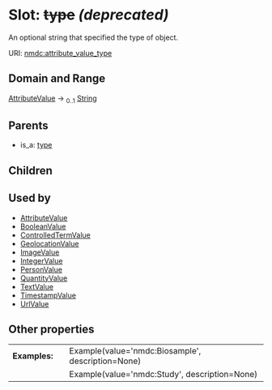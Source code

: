 
# Slot: ~~type~~ _(deprecated)_


An optional string that specified the type of object.

URI: [nmdc:attribute_value_type](https://microbiomedata/meta/attribute_value_type)


## Domain and Range

[AttributeValue](AttributeValue.md) &#8594;  <sub>0..1</sub> [String](types/String.md)

## Parents

 *  is_a: [type](type.md)

## Children


## Used by

 * [AttributeValue](AttributeValue.md)
 * [BooleanValue](BooleanValue.md)
 * [ControlledTermValue](ControlledTermValue.md)
 * [GeolocationValue](GeolocationValue.md)
 * [ImageValue](ImageValue.md)
 * [IntegerValue](IntegerValue.md)
 * [PersonValue](PersonValue.md)
 * [QuantityValue](QuantityValue.md)
 * [TextValue](TextValue.md)
 * [TimestampValue](TimestampValue.md)
 * [UrlValue](UrlValue.md)

## Other properties

|  |  |  |
| --- | --- | --- |
| **Examples:** | | Example(value='nmdc:Biosample', description=None) |
|  | | Example(value='nmdc:Study', description=None) |

